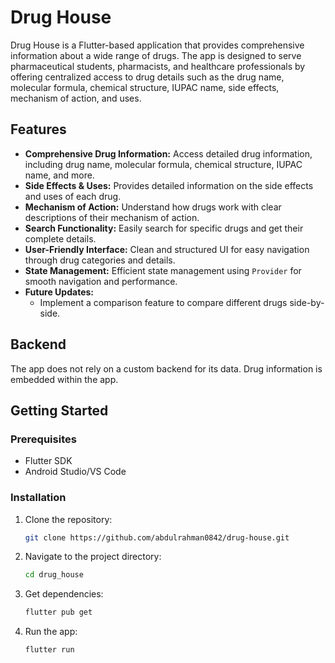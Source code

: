 # Drug House

Drug House is a Flutter-based application that provides comprehensive information about a wide range of drugs. The app is designed to serve pharmaceutical students, pharmacists, and healthcare professionals by offering centralized access to drug details such as the drug name, molecular formula, chemical structure, IUPAC name, side effects, mechanism of action, and uses. 

## Features

- **Comprehensive Drug Information:** Access detailed drug information, including drug name, molecular formula, chemical structure, IUPAC name, and more.
- **Side Effects & Uses:** Provides detailed information on the side effects and uses of each drug.
- **Mechanism of Action:** Understand how drugs work with clear descriptions of their mechanism of action.
- **Search Functionality:** Easily search for specific drugs and get their complete details.
- **User-Friendly Interface:** Clean and structured UI for easy navigation through drug categories and details.
- **State Management:** Efficient state management using `Provider` for smooth navigation and performance.
- **Future Updates:**
  - Implement a comparison feature to compare different drugs side-by-side.

## Backend

The app does not rely on a custom backend for its data. Drug information is embedded within the app.

## Getting Started

### Prerequisites

- Flutter SDK
- Android Studio/VS Code

### Installation

1. Clone the repository:
   ```bash
   git clone https://github.com/abdulrahman0842/drug-house.git
2. Navigate to the project directory:
   ```bash
   cd drug_house
3. Get dependencies:
   ```bash
   flutter pub get
4. Run the app:
   ```bash
   flutter run

